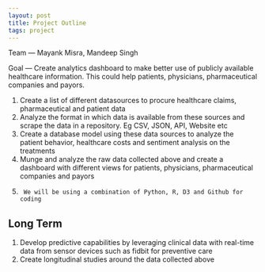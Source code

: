 ```yaml
---
layout: post
title: Project Outline
tags: project
---
```


Team — Mayank Misra, Mandeep Singh

Goal — Create analytics dashboard to make better use of publicly available healthcare information. This could help patients, physicians, pharmaceutical companies and payors.

1.	Create a list of different datasources to procure healthcare claims, pharmaceutical and patient data
2.	Analyze the format in which data is available from these sources and scrape the data in a repository. Eg CSV, JSON, API, Website etc
3.	Create a database model  using these data sources to analyze the patient behavior, healthcare costs and sentiment analysis on the treatments
4.	Munge and analyze the raw data collected above and create a dashboard with different views for patients, physicians, pharmaceutical companies and payors
5.      We will be using a combination of Python, R, D3 and Github for coding 

## Long Term

1.	Develop predictive capabilities by leveraging clinical data with real-time data from sensor devices such as fidbit for preventive care
2.	Create longitudinal studies around the data collected above 
